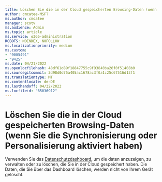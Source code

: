 ```yaml
---
title: Löschen Sie die in der Cloud gespeicherten Browsing-Daten (wenn Sie die Synchronisierung oder Personalisierung aktiviert haben)
author: cmcatee-MSFT
ms.author: cmcatee
manager: scotv
ms.audience: Admin
ms.topic: article
ms.service: o365-administration
ROBOTS: NOINDEX, NOFOLLOW
ms.localizationpriority: medium
ms.custom:
- "9005491"
- "9425"
ms.date: 04/21/2022
ms.openlocfilehash: 48df61d89f18847755c9f93840ba26f0f51408b0
ms.sourcegitcommit: 3d98d0d75a405ac1678ac3f0a1c25c67516d13f1
ms.translationtype: MT
ms.contentlocale: de-DE
ms.lasthandoff: 04/22/2022
ms.locfileid: "65036912"
---
```

# <a name="clear-the-browsing-data-stored-in-the-cloud-if-youve-turned-on-sync-or-personalization"></a>Löschen Sie die in der Cloud gespeicherten Browsing-Daten (wenn Sie die Synchronisierung oder Personalisierung aktiviert haben)

Verwenden Sie das [Datenschutzdashboard](https://go.microsoft.com/fwlink/?linkid=2157748), um die daten anzuzeigen, zu verwalten oder zu löschen, die Sie in der Cloud gespeichert haben. Die Daten, die Sie über das Dashboard löschen, werden nicht von Ihrem Gerät gelöscht.
